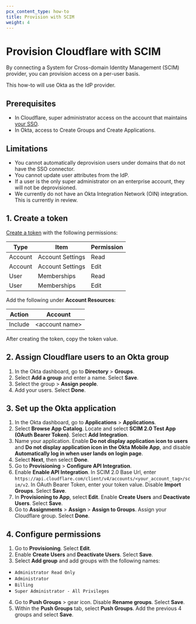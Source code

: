 ```yaml
---
pcx_content_type: how-to
title: Provision with SCIM
weight: 4
---
```


# Provision Cloudflare with SCIM

By connecting a System for Cross-domain Identity Management (SCIM) provider, you can provision access on a per-user basis.

This how-to will use Okta as the IdP provider.

## Prerequisites

- In Cloudflare, super administrator access on the account that maintains [your SSO](/cloudflare-one/applications/configure-apps/dash-sso-apps/).
- In Okta, access to Create Groups and Create Applications.

## Limitations

- You cannot automatically deprovision users under domains that do not have the SSO connector.
- You cannot update user attributes from the IdP.
- If a user is the only super administrator on an enterprise account, they will not be deprovisioned.
- We currently do not have an Okta Integration Network (OIN) integration. This is currently in review.

## 1. Create a token

[Create a token](/fundamentals/api/get-started/create-token/) with the following permissions:

| Type    | Item             | Permission |
| ------- | ---------------- | ---------- |
| Account | Account Settings | Read       |
| Account | Account Settings | Edit       |
| User    | Memberships      | Read       |
| User    | Memberships      | Edit       |

Add the following under **Account Resources**:

| Action  | Account          |
| ------- | ---------------- |
| Include | \<account name\> |

After creating the token, copy the token value.

## 2. Assign Cloudflare users to an Okta group

1. In the Okta dashboard, go to **Directory** > **Groups**.
2. Select **Add a group** and enter a name. Select **Save**.
3. Select the group > **Assign people**.
4. Add your users. Select **Done**.

## 3. Set up the Okta application

1. In the Okta dashboard, go to **Applications** > **Applications**.
2. Select **Browse App Catalog**. Locate and select **SCIM 2.0 Test App (OAuth Bearer Token)**. Select **Add Integration**.
3. Name your application. Enable **Do not display application icon to users** and **Do not display application icon in the Okta Mobile App**, and disable **Automatically log in when user lands on login page**.
4. Select **Next**, then select **Done**.
5. Go to **Provisioning** > **Configure API Integration**.
6. Enable **Enable API Integration**. In SCIM 2.0 Base Url, enter `https://api.cloudflare.com/client/v4/accounts/<your_account_tag>/scim/v2`. In OAuth Bearer Token, enter your token value. Disable **Import Groups**. Select **Save**.
7. In **Provisioning to App**, select **Edit**. Enable **Create Users** and **Deactivate Users**. Select **Save**.
8. Go to **Assignments** > **Assign** > **Assign to Groups**. Assign your Cloudflare group. Select **Done**.

## 4. Configure permissions

1. Go to **Provisioning**. Select **Edit**.
2. Enable **Create Users** and **Deactivate Users**. Select **Save**.
3. Select **Add group** and add groups with the following names:

- `Administrator Read Only`
- `Administrator`
- `Billing`
- `Super Administrator - All Privileges`

4. Go to **Push Groups** > gear icon. Disable **Rename groups**. Select **Save**.
5. Within the **Push Groups** tab, select **Push Groups**. Add the previous 4 groups and select **Save**.
